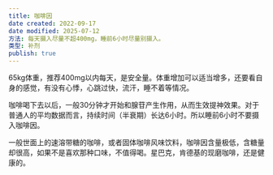 ```yaml
---
title: 咖啡因
date created: 2022-09-17
date modified: 2025-07-12
方法: 每天摄入尽量不超400mg，睡前6小时尽量别摄入。
类型: 补剂
publish: true
---
```


65kg体重，推荐400mg以内每天，是安全量。体重增加可以适当增多，还要看自身的感觉，有没有心悸，心跳过快，流汗，睡不着等情况。

咖啡喝下去以后，一般30分钟才开始和腺苷产生作用，从而生效提神效果。对于普通人的平均数据而言，持续时间（半衰期）长达6小时。所以睡前6小时不要摄入咖啡因。

一般世面上的速溶带糖的咖啡，或者固体咖啡风味饮料，咖啡因含量极低，含糖量却很高，如果不是喜欢那种口味，不值得喝。星巴克，肯德基的现磨咖啡，还是健康的。
